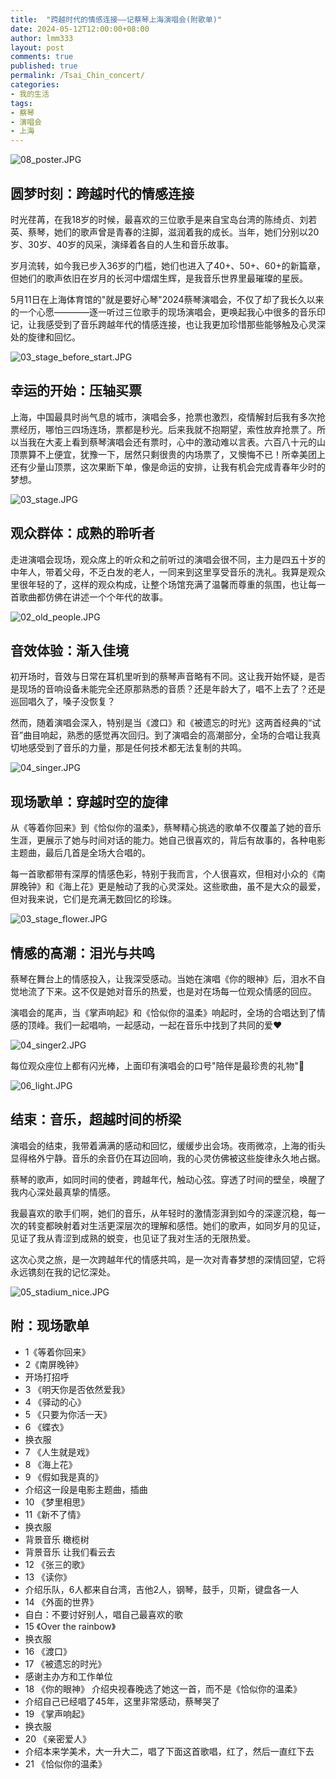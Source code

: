 ```yaml
---
title:  "跨越时代的情感连接——记蔡琴上海演唱会(附歌单)"
date: 2024-05-12T12:00:00+08:00
author: lmm333
layout: post
comments: true
published: true
permalink: /Tsai_Chin_concert/
categories:
- 我的生活
tags:
- 蔡琴
- 演唱会
- 上海
---
```

![08_poster.JPG](../images/2024/2024-05-14-Tsai_Chin_concert/08_poster.JPG)

## 圆梦时刻：跨越时代的情感连接

时光荏苒，在我18岁的时候，最喜欢的三位歌手是来自宝岛台湾的陈绮贞、刘若英、蔡琴，她们的歌声曾是青春的注脚，滋润着我的成长。当年，她们分别以20岁、30岁、40岁的风采，演绎着各自的人生和音乐故事。

岁月流转，如今我已步入36岁的门槛，她们也进入了40+、50+、60+的新篇章，但她们的歌声依旧在岁月的长河中熠熠生辉，是我音乐世界里最璀璨的星辰。

5月11日在上海体育馆的"就是要好心琴"2024蔡琴演唱会，不仅了却了我长久以来的一个心愿————逐一听过三位歌手的现场演唱会，更唤起我心中很多的音乐印记，让我感受到了音乐跨越年代的情感连接，也让我更加珍惜那些能够触及心灵深处的旋律和回忆。
<!--more-->
![03_stage_before_start.JPG](../images/2024/2024-05-14-Tsai_Chin_concert/03_stage_before_start.JPG)

## 幸运的开始：压轴买票
上海，中国最具时尚气息的城市，演唱会多，抢票也激烈，疫情解封后我有多次抢票经历，哪怕三四场连场，票都是秒光。后来我就不抱期望，索性放弃抢票了。所以当我在大麦上看到蔡琴演唱会还有票时，心中的激动难以言表。六百八十元的山顶票算不上便宜，犹豫一下，居然只剩很贵的内场票了，又懊悔不已！所幸美团上还有少量山顶票，这次果断下单，像是命运的安排，让我有机会完成青春年少时的梦想。

![03_stage.JPG](../images/2024/2024-05-14-Tsai_Chin_concert/03_stage.JPG)

## 观众群体：成熟的聆听者
走进演唱会现场，观众席上的听众和之前听过的演唱会很不同，主力是四五十岁的中年人，带着父母，不乏白发的老人，一同来到这里享受音乐的洗礼。我算是观众里很年轻的了，这样的观众构成，让整个场馆充满了温馨而尊重的氛围，也让每一首歌曲都仿佛在讲述一个个年代的故事。

![02_old_people.JPG](../images/2024/2024-05-14-Tsai_Chin_concert/02_old_people.JPG)

## 音效体验：渐入佳境
初开场时，音效与日常在耳机里听到的蔡琴声音略有不同。这让我开始怀疑，是否是现场的音响设备未能完全还原那熟悉的音质？还是年龄大了，唱不上去了？还是巡回唱久了，嗓子没恢复？

然而，随着演唱会深入，特别是当《渡口》和《被遗忘的时光》这两首经典的“试音”曲目响起，熟悉的感觉再次回归。到了演唱会的高潮部分，全场的合唱让我真切地感受到了音乐的力量，那是任何技术都无法复制的共鸣。

![04_singer.JPG](../images/2024/2024-05-14-Tsai_Chin_concert/04_singer.JPG)

## 现场歌单：穿越时空的旋律
从《等着你回来》到《恰似你的温柔》，蔡琴精心挑选的歌单不仅覆盖了她的音乐生涯，更展示了她与时间对话的能力。她自己很喜欢的，背后有故事的，各种电影主题曲，最后几首是全场大合唱的。

每一首歌都带有深厚的情感色彩，特别于我而言，个人很喜欢，但相对小众的《南屏晚钟》和《海上花》更是触动了我的心灵深处。这些歌曲，虽不是大众的最爱，但对我来说，它们是充满无数回忆的珍珠。

![03_stage_flower.JPG](../images/2024/2024-05-14-Tsai_Chin_concert/03_stage_flower.JPG)

## 情感的高潮：泪光与共鸣
蔡琴在舞台上的情感投入，让我深受感动。当她在演唱《你的眼神》后，泪水不自觉地流了下来。这不仅是她对音乐的热爱，也是对在场每一位观众情感的回应。

演唱会的尾声，当《掌声响起》和《恰似你的温柔》响起时，全场的合唱达到了情感的顶峰。我们一起唱响，一起感动，一起在音乐中找到了共同的爱❤️

![04_singer2.JPG](../images/2024/2024-05-14-Tsai_Chin_concert/04_singer2.JPG)

每位观众座位上都有闪光棒，上面印有演唱会的口号"陪伴是最珍贵的礼物"🎁

![06_light.JPG](../images/2024/2024-05-14-Tsai_Chin_concert/06_light.JPG)

## 结束：音乐，超越时间的桥梁
演唱会的结束，我带着满满的感动和回忆，缓缓步出会场。夜雨微凉，上海的街头显得格外宁静。音乐的余音仍在耳边回响，我的心灵仿佛被这些旋律永久地占据。

蔡琴的歌声，如同时间的使者，跨越年代，触动心弦。穿透了时间的壁垒，唤醒了我内心深处最真挚的情感。 

我最喜欢的歌手们啊，她们的音乐，从年轻时的激情澎湃到如今的深邃沉稳，每一次的转变都映射着对生活更深层次的理解和感悟。她们的歌声，如同岁月的见证，见证了我从青涩到成熟的蜕变，也见证了我对生活的无限热爱。

这次心灵之旅，是一次跨越年代的情感共鸣，是一次对青春梦想的深情回望，它将永远镌刻在我的记忆深处。

![05_stadium_nice.JPG](../images/2024/2024-05-14-Tsai_Chin_concert/05_stadium_nice.JPG)

## 附：现场歌单

- 1《等着你回来》
- 2《南屏晚钟》
- 开场打招呼
- 3 《明天你是否依然爱我》
- 4 《驿动的心》
- 5 《只要为你活一天》
- 6 《蝶衣》
- 换衣服
- 7 《人生就是戏》
- 8 《海上花》
- 9 《假如我是真的》
- 介绍这一段是电影主题曲，插曲
- 10 《梦里相思》
- 11《新不了情》
- 换衣服
- 背景音乐 橄榄树
- 背景音乐 让我们看云去
- 12 《张三的歌》
- 13 《读你》
- 介绍乐队，6人都来自台湾，吉他2人，钢琴，鼓手，贝斯，键盘各一人
- 14 《外面的世界》
- 自白：不要讨好别人，唱自己最喜欢的歌
- 15 《Over the rainbow》
- 换衣服
- 16 《渡口》
- 17 《被遗忘的时光》
- 感谢主办方和工作单位
- 18 《你的眼神》 介绍央视春晚选了她这一首，而不是《恰似你的温柔》
- 介绍自己已经唱了45年，这里非常感动，蔡琴哭了
- 19 《掌声响起》
- 换衣服
- 20 《亲密爱人》
- 介绍本来学美术，大一升大二，唱了下面这首歌唱，红了，然后一直红下去
- 21 《恰似你的温柔》
